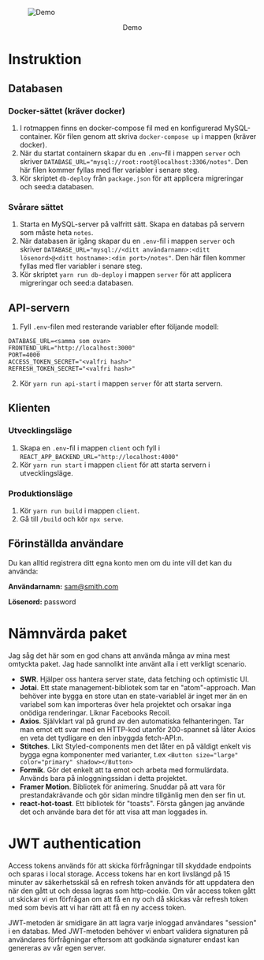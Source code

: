 <p align="center">
  <figure>
    <img src="https://i.imgur.com/6dooccY.mp4" alt="Demo" />
    <figcaption>
      <p align="center">
        Demo
      </p>
    </figcaption>
  </figure>
</p>

# Instruktion

## Databasen

### Docker-sättet (kräver docker)

1. I rotmappen finns en docker-compose fil med en konfigurerad MySQL-container. Kör filen genom att skriva `docker-compose up` i mappen (kräver docker).
2. När du startat containern skapar du en `.env`-fil i mappen `server` och skriver `DATABASE_URL="mysql://root:root@localhost:3306/notes"`. Den här filen kommer fyllas med fler variabler i senare steg.
3. Kör skriptet `db-deploy` från `package.json` för att applicera migreringar och seed:a databasen.

### Svårare sättet

1. Starta en MySQL-server på valfritt sätt. Skapa en databas på servern som måste heta `notes`.
2. När databasen är igång skapar du en `.env`-fil i mappen `server` och skriver `DATABASE_URL="mysql://<ditt användarnamn>:<ditt lösenord>@<ditt hostname>:<din port>/notes"`. Den här filen kommer fyllas med fler variabler i senare steg.
3. Kör skriptet `yarn run db-deploy` i mappen `server` för att applicera migreringar och seed:a databasen.

## API-servern
1. Fyll `.env`-filen med resterande variabler efter följande modell:
```
DATABASE_URL=<samma som ovan>
FRONTEND_URL="http://localhost:3000"
PORT=4000
ACCESS_TOKEN_SECRET="<valfri hash>"
REFRESH_TOKEN_SECRET="<valfri hash>"
```
2. Kör `yarn run api-start` i mappen `server` för att starta servern.

## Klienten

### Utvecklingsläge

1. Skapa en `.env`-fil i mappen `client` och fyll i `REACT_APP_BACKEND_URL="http://localhost:4000"`
2. Kör `yarn run start` i mappen `client` för att starta servern i utvecklingsläge.

### Produktionsläge

1. Kör `yarn run build` i mappen `client`.
2. Gå till `/build` och kör `npx serve`.

## Förinställda användare

Du kan alltid registrera ditt egna konto men om du inte vill det kan du använda:

**Användarnamn:** sam@smith.com

**Lösenord:** password


# Nämnvärda paket

Jag såg det här som en god chans att använda många av mina mest omtyckta paket. Jag hade sannolikt inte använt alla i ett verkligt scenario.

- **SWR**. Hjälper oss hantera server state, data fetching och optimistic UI.
- **Jotai**. Ett state management-bibliotek som tar en "atom"-approach. Man behöver inte bygga en store utan en state-variablel är inget mer än en variabel som kan importeras över hela projektet och orsakar inga onödiga renderingar. Liknar Facebooks Recoil.
- **Axios**. Självklart val på grund av den automatiska felhanteringen. Tar man emot ett svar med en HTTP-kod utanför 200-spannet så låter Axios en veta det tydligare en den inbyggda fetch-API:n.
- **Stitches**. Likt Styled-components men det låter en på väldigt enkelt vis bygga egna komponenter med varianter, t.ex `<Button size="large" color="primary" shadow></Button>`
- **Formik**. Gör det enkelt att ta emot och arbeta med formulärdata. Används bara på inloggningssidan i detta projektet.
- **Framer Motion**. Bibliotek för animering. Snuddar på att vara för prestandakrävande och gör sidan mindre tillgänlig men den ser fin ut.
- **react-hot-toast**. Ett bibliotek för "toasts". Första gången jag använde det och använde bara det för att visa att man loggades in.


# JWT authentication

Access tokens används för att skicka förfrågningar till skyddade endpoints och sparas i local storage. Access tokens har en kort livslängd på 15 minuter av säkerhetsskäl så en refresh token används för att uppdatera den när den gått ut och dessa lagras som http-cookie. Om vår access token gått ut skickar vi en förfrågan om att få en ny och då skickas vår refresh token med som bevis att vi har rätt att få en ny access token.

JWT-metoden är smidigare än att lagra varje inloggad användares "session" i en databas. Med JWT-metoden behöver vi enbart validera signaturen på användares förfrågningar eftersom att godkända signaturer endast kan genereras av vår egen server.
